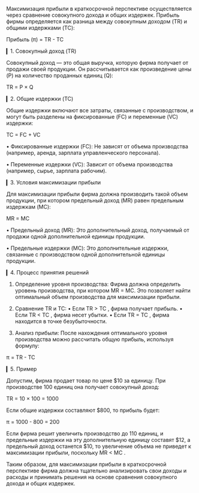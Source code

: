 Максимизация прибыли в краткосрочной перспективе осуществляется через сравнение совокупного дохода и общих издержек. Прибыль фирмы определяется как разница между совокупным доходом (TR) и общими издержками (TC):

 Прибыль (π) = TR - TC 

▎1. Совокупный доход (TR)

Совокупный доход — это общая выручка, которую фирма получает от продажи своей продукции. Он рассчитывается как произведение цены (P) на количество проданных единиц (Q):

 TR = P × Q 

▎2. Общие издержки (TC)

Общие издержки включают все затраты, связанные с производством, и могут быть разделены на фиксированные (FC) и переменные (VC) издержки:

 TC = FC + VC 

• Фиксированные издержки (FC): Не зависят от объема производства (например, аренда, зарплата управленческого персонала).

• Переменные издержки (VC): Зависит от объема производства (например, сырье, зарплата рабочим).

▎3. Условия максимизации прибыли

Для максимизации прибыли фирма должна производить такой объем продукции, при котором предельный доход (MR) равен предельным издержкам (MC):

 MR = MC 

• Предельный доход (MR): Это дополнительный доход, получаемый от продажи одной дополнительной единицы продукции.

• Предельные издержки (MC): Это дополнительные издержки, связанные с производством одной дополнительной единицы продукции.

▎4. Процесс принятия решений

1. Определение уровня производства: Фирма должна определить уровень производства, при котором MR = MC. Это позволяет найти оптимальный объем производства для максимизации прибыли.

2. Сравнение TR и TC:
   • Если  TR > TC , фирма получает прибыль.
   • Если  TR < TC , фирма несет убытки.
   • Если  TR = TC , фирма находится в точке безубыточности.

3. Анализ прибыли: После нахождения оптимального уровня производства можно рассчитать общую прибыль, используя формулу:

 π = TR - TC 

▎5. Пример

Допустим, фирма продает товар по цене $10 за единицу. При производстве 100 единиц она получает совокупный доход:

 TR = 10 × 100 = 1000 

Если общие издержки составляют $800, то прибыль будет:

 π = 1000 - 800 = 200 

Если фирма решит увеличить производство до 110 единиц, и предельные издержки на эту дополнительную единицу составят $12, а предельный доход останется $10, то увеличение объема не приведет к максимизации прибыли, поскольку  MR < MC .

Таким образом, для максимизации прибыли в краткосрочной перспективе фирма должна тщательно анализировать свои доходы и расходы и принимать решения на основе сравнения совокупного дохода и общих издержек.